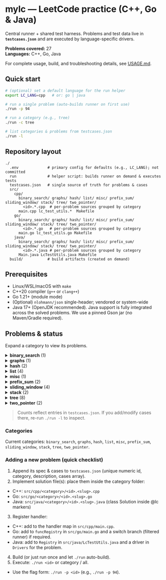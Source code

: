 # mylc — LeetCode practice (C++, Go & Java)

Central runner + shared test harness. Problems and test data live in **`testcases.json`** and are executed by language-specific drivers.

**Problems covered:** 27  
**Languages:** C++, Go, Java

For complete usage, build, and troubleshooting details, see [USAGE.md](./USAGE.md).

## Quick start
```bash
# (optional) set a default language for the run helper
export LC_LANG=cpp   # or: go | java

# run a single problem (auto-builds runner on first use)
./run -p 94

# run a category (e.g., tree)
./run -c tree

# list categories & problems from testcases.json
./run -l
```

## Repository layout
```
./
  .env             # primary config for defaults (e.g., LC_LANG); not committed
  run              # helper script: builds runner on demand & executes tests
  testcases.json   # single source of truth for problems & cases
  src/
    cpp/
      binary_search/ graphs/ hash/ list/ misc/ prefix_sum/ sliding_window/ stack/ tree/ two_pointer/
        <id>.*.cpp  # per-problem sources grouped by category
      main.cpp lc_test_utils.*  Makefile
    go/
      binary_search/ graphs/ hash/ list/ misc/ prefix_sum/ sliding_window/ stack/ tree/ two_pointer/
        <id>.*.go   # per-problem sources grouped by category
      main.go lc_test_utils.go Makefile
    java/
      binary_search/ graphs/ hash/ list/ misc/ prefix_sum/ sliding_window/ stack/ tree/ two_pointer/
        <id>.*.java # per-problem sources grouped by category
      Main.java LcTestUtils.java Makefile
  build/           # build artifacts (created on demand)
```

## Prerequisites
- Linux/WSL/macOS with `make`
- C++20 compiler (`g++` or `clang++`)
- Go 1.21+ (module mode)
- (Optional) `nlohmann/json` single-header; vendored or system-wide
- Java 17+ (OpenJDK recommended). Java support is fully integrated across the solved problems. We use a pinned Gson jar (no Maven/Gradle required).

## Problems & status
Expand a category to view its problems.

<details>
<summary><strong>binary_search</strong> (1)</summary>

| # | Problem | Diff | Test cases | Languages | Video |
|---:|---|:---:|---:|---|---|
| [35](https://leetcode.com/problems/search-insert-position/) | Search Insert Position | Easy | 4 | C++, Go, Java | - |

</details>

<details>
<summary><strong>graphs</strong> (1)</summary>

| # | Problem | Diff | Test cases | Languages | Video |
|---:|---|:---:|---:|---|---|
| [200](https://leetcode.com/problems/number-of-islands/) | Number of Islands | Medium | 2 | C++, Go, Java | - |

</details>

<details>
<summary><strong>hash</strong> (2)</summary>

| # | Problem | Diff | Test cases | Languages | Video |
|---:|---|:---:|---:|---|---|
| [1](https://leetcode.com/problems/two-sum/) | Two Sum | Easy | 2 | C++, Go, Java | [link](https://www.youtube.com/watch?v=KLlXCFG5TnA) |
| [36](https://leetcode.com/problems/valid-sudoku/) | Valid Sudoku | Medium | 2 | C++, Go, Java | - |

</details>

<details>
<summary><strong>list</strong> (4)</summary>

| # | Problem | Diff | Test cases | Languages | Video |
|---:|---|:---:|---:|---|---|
| [2](https://leetcode.com/problems/add-two-numbers/) | Add Two Numbers | Medium | 1 | C++, Go, Java | [link](https://www.youtube.com/watch?v=wgFPrzTjm7s) |
| [21](https://leetcode.com/problems/merge-two-sorted-lists/) | Merge Two Sorted Lists | Easy | 7 | C++, Go, Java | [link](https://www.youtube.com/watch?v=XIdigk956u0) |
| [160](https://leetcode.com/problems/intersection-of-two-linked-lists/) | Intersection of Two Linked Lists | Easy | 3 | C++, Go, Java | - |
| [206](https://leetcode.com/problems/reverse-linked-list/) | Reverse Linked List | Easy | 3 | C++, Go, Java | - |

</details>

<details>
<summary><strong>misc</strong> (1)</summary>

| # | Problem | Diff | Test cases | Languages | Video |
|---:|---|:---:|---:|---|---|
| [9](https://leetcode.com/problems/palindrome-number/) | Palindrome Number | Easy | 6 | C++, Go, Java | [link](https://www.youtube.com/watch?v=f5qF2OowB5A) |

</details>

<details>
<summary><strong>prefix_sum</strong> (2)</summary>

| # | Problem | Diff | Test cases | Languages | Video |
|---:|---|:---:|---:|---|---|
| [238](https://leetcode.com/problems/product-of-array-except-self/) | Product of Array Except Self | Medium | 2 | C++, Go, Java | - |
| [560](https://leetcode.com/problems/subarray-sum-equals-k/) | Subarray Sum Equals K | Medium | 2 | C++, Go, Java | - |

</details>

<details>
<summary><strong>sliding_window</strong> (4)</summary>

| # | Problem | Diff | Test cases | Languages | Video |
|---:|---|:---:|---:|---|---|
| [3](https://leetcode.com/problems/longest-substring-without-repeating-characters/) | Longest Substring Without Repeating Characters | Medium | 2 | C++, Go, Java | [link](https://www.youtube.com/watch?v=wiGpQwVHdE0) |
| [424](https://leetcode.com/problems/longest-repeating-character-replacement/) | Longest Repeating Character Replacement | Medium | 5 | C++, Go, Java | [link](https://www.youtube.com/watch?v=gqXU1UyA8pk) |
| [438](https://leetcode.com/problems/find-all-anagrams-in-a-string/) | Find All Anagrams in a String | Medium | 4 | C++, Go, Java | [link](https://www.youtube.com/watch?v=G8xtZy0fDKg) |
| [567](https://leetcode.com/problems/permutation-in-string/) | Permutation in String | Medium | 5 | C++, Go, Java | [link](https://www.youtube.com/watch?v=UbyhOgBN834) |

</details>

<details>
<summary><strong>stack</strong> (2)</summary>

| # | Problem | Diff | Test cases | Languages | Video |
|---:|---|:---:|---:|---|---|
| [20](https://leetcode.com/problems/valid-parentheses/) | Valid Parentheses | Easy | 10 | C++, Go, Java | [link](https://www.youtube.com/watch?v=WTzjTskDFMg) |
| [739](https://leetcode.com/problems/daily-temperatures/) | Daily Temperatures | Medium | 6 | C++, Go, Java | [link](https://www.youtube.com/watch?v=cTBiBSnjO3c) |

</details>

<details>
<summary><strong>tree</strong> (8)</summary>

| # | Problem | Diff | Test cases | Languages | Video |
|---:|---|:---:|---:|---|---|
| [94](https://leetcode.com/problems/binary-tree-inorder-traversal/) | Binary Tree Inorder Traversal | Easy | 5 | C++, Go, Java | [link](https://www.youtube.com/watch?v=g_S5WuasWUE) |
| [98](https://leetcode.com/problems/validate-binary-search-tree/) | Validate Binary Search Tree | Medium | 6 | C++, Go, Java | - |
| [100](https://leetcode.com/problems/same-tree/) | Same Tree | Easy | 5 | C++, Go, Java | [link](https://www.youtube.com/watch?v=vRbbcKXCxOw) |
| [102](https://leetcode.com/problems/binary-tree-level-order-traversal/) | Binary Tree Level Order Traversal | Medium | 5 | C++, Go, Java | [link](https://www.youtube.com/watch?v=6ZnyEApgFYg) |
| [103](https://leetcode.com/problems/binary-tree-zigzag-level-order-traversal/) | Binary Tree Zigzag Level Order Traversal | Medium | 5 | C++, Go, Java | [link](https://www.youtube.com/watch?v=s6ATEkipzow) |
| [104](https://leetcode.com/problems/maximum-depth-of-binary-tree/) | Maximum Depth of Binary Tree | Easy | 8 | C++, Go, Java | [link](https://www.youtube.com/watch?v=hTM3phVI6YQ) |
| [110](https://leetcode.com/problems/balanced-binary-tree/) | Balanced Binary Tree | Easy | 8 | C++, Go, Java | [link](https://www.youtube.com/watch?v=QfJsau0ItOY) |
| [226](https://leetcode.com/problems/invert-binary-tree/) | Invert Binary Tree | Easy | 3 | C++, Go, Java | - |

</details>

<details>
<summary><strong>two_pointer</strong> (2)</summary>

| # | Problem | Diff | Test cases | Languages | Video |
|---:|---|:---:|---:|---|---|
| [11](https://leetcode.com/problems/container-with-most-water/) | Container With Most Water | Medium | 9 | C++, Go, Java | [link](https://www.youtube.com/watch?v=UuiTKBwPgAo) |
| [42](https://leetcode.com/problems/trapping-rain-water/) | Trapping Rain Water | Hard | 6 | C++, Go, Java | [link](https://www.youtube.com/watch?v=ZI2z5pq0TqA) |

</details>

> Counts reflect entries in `testcases.json`. If you add/modify cases there, re-run `./run -l` to inspect.
### Categories
Current categories: `binary_search`, `graphs`, `hash`, `list`, `misc`, `prefix_sum`, `sliding_window`, `stack`, `tree`, `two_pointer`.

### Adding a new problem (quick checklist)
1. Append its spec & cases to `testcases.json` (unique numeric id, category, description, cases array).
2. Implement solution file(s): place them inside the category folder:
  - C++: `src/cpp/<category>/<id>.<slug>.cpp`
  - Go:  `src/go/<category>/<id>.<slug>.go`
  - Java: `src/java/<category>/<id>.<slug>.java` (class Solution inside @lc markers)
3. Register handler:
  - C++: add to the handler map in `src/cpp/main.cpp`.
  - Go: add to `funcRegistry` in `src/go/main.go` and a switch branch (filtered runner) if required.
  - Java: add to `Registry` in `src/java/LcTestUtils.java` and a driver in `Drivers` for the problem.
4. Build (or just run once and let `./run` auto-build).
5. Execute: `./run <id>` or category / all.
  - Use the flag form: `./run -p <id>` (e.g., `./run -p 94`).
